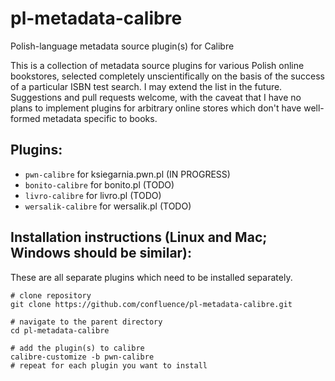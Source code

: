 # pl-metadata-calibre
Polish-language metadata source plugin(s) for Calibre

This is a collection of metadata source plugins for various Polish online bookstores, selected completely unscientifically on the basis of the success of a particular ISBN test search. I may extend the list in the future. Suggestions and pull requests welcome, with the caveat that I have no plans to implement plugins for arbitrary online stores which don't have well-formed metadata specific to books.

## Plugins:

* `pwn-calibre` for ksiegarnia.pwn.pl (IN PROGRESS)
* `bonito-calibre` for bonito.pl (TODO)
* `livro-calibre` for livro.pl (TODO)
* `wersalik-calibre` for wersalik.pl (TODO)

## Installation instructions (Linux and Mac; Windows should be similar):

These are all separate plugins which need to be installed separately.

    # clone repository
    git clone https://github.com/confluence/pl-metadata-calibre.git
    
    # navigate to the parent directory
    cd pl-metadata-calibre
    
    # add the plugin(s) to calibre
    calibre-customize -b pwn-calibre
    # repeat for each plugin you want to install
    
